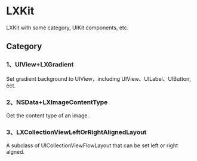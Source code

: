 # LXKit
LXKit with some category, UIKit components, etc.

## Category

### 1、UIView+LXGradient

Set gradient background to UIView，including UIView、UILabel、UIButton, ect.

### 2、NSData+LXImageContentType

Get the content type of an image.

### 3、LXCollectionViewLeftOrRightAlignedLayout

A subclass of UICollectionViewFlowLayout that can be set left or right algned.
